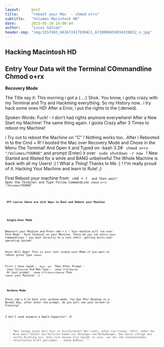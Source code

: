 ```yaml
---
layout:     post
title:      "reboot your Mac  - chmod o+rx"
subtitle:   "Volumes Macintosh HD"
date:       2015-05-10 14:00:44
author:     "Lucas Gatsas"
header-img: "img/1557493_663672417038411_6720990459034320832_n.jpg"
---
```

<h2 class="section-heading"> Hacking Macintosh HD </h2>
<h2 class="section-heading">Entry Your Data wit the Terminal COmmandline Chmod o+rx</h2>


<strong> Recovery Mode </strong> 

The Title say it: This morning i got a {....} Shok. You know, i gotta crazy with my Terminal and Try and Hackming everything. 
So my History now.. i try hack some ones HD! After a Error, i put the rights to the (:denied).

Spoken Words: Fuck! - I don't had rights anymore everywhere! After a New Start my Machine! The same thing again. I goota Crazy after 3 Times to reboot my Machine!

i Try out to reboot the Machine on "C" ! Nothing works too.. After i Rebooted in to the Cmd + R! I booted the Mac over Recovery Mode and Chose in the Menu The Terminal! And Open it and Typed on -bash 3.2# <code> chmod o+rx "/Volumes/YOURHD"</code> and prompt (Enter) it over <code> sudo shutdown -r now </code> ! New Started and Waited for a while 
and BANG unbeliveful The Whole Machine is back with all my Users! :) ! What a Thing! Thanks to Me :) ! I^m really proud of it. Hacking Your Machine and learn to Rule! ;)


First Reboot your machine from <code> cmd + r  <code> and then wait!
Open the Terminal and Type follow CommandLine <code>chmod o+rx "/Volumes/YOURHD"


<br>
<strong> Off course there are alot Ways to Boot and Reboot your Machine </strong>

<br>



<strong> Single-User Mode </strong> 


Newstart your Machine and Press cmd + s ! Your machine will run over Text-Mode - Pure Terminal on your Machine. 
There do you can entry your Commandlines ! you boot directly to a root shell. getting multi-user operating System!

Unix/ Will Open! This is your root single-user Mode if you want to reboot press Type <code>reboot</code> 

First i have typed : <code> mout -uw/ </code>
Then After Prompt : <code> chmod 755/System</code>
And Now Type : <code> chmod 1773/Shared </code>
At Last prompt: <code> chmod 1777/Users/Shared</code>
Then <code>reboot</code> your Machine! ;) 




<br>
<strong> Verbose Mode </strong> 

Press cmd ± V to boot into verbose mode, You See YOur Desktop in a Normal Way, after enter the prompt, do you will see your Screen to Freezing!









I don't need anymore a Apple Supporter! :D 


<blockquote>
“Wer vermag seine Zeit klar zu durchschauen? Wer sieht, wohin sie treibt, fühlt, woher der Wind weht? Selbst die Hellsten haben nur Ahnungen und Mutmaßungen. Das Genie schlägt die rechte Richtung ein, ohne sich dessen klar bewußt zu sein, von der ihm innewohnenden, rätselhaften Kraft getrieben. - Jakob Boßhart  ” 
</blockquote>

